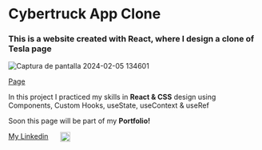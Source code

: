 # Cybertruck App Clone 

### This is a website created with React, where I design a clone of Tesla page

![Captura de pantalla 2024-02-05 134601](https://github.com/jorge-ferreyra/cybertruck-app-clone/assets/140866795/8f7a58d1-4c7a-47fc-9902-adf184a49e2c)

[Page](https://cybertruckreveal.netlify.app)

<p style="margin: 0;">In this project I practiced my skills in <strong>React & CSS</strong> design using Components, Custom Hooks, useState, useContext & useRef</p>

<p>Soon this page will be part of my <strong>Portfolio!</strong></p>

<div style="display: flex; gap: 24px;">
    <a href="https://www.linkedin.com/in/jorge-ferreyra-">My Linkedin</a>
    <img src="https://upload.wikimedia.org/wikipedia/commons/thumb/8/81/LinkedIn_icon.svg/2048px-LinkedIn_icon.svg.png" alt='Linkedin logo' width='20' height='20'/>
</div>
